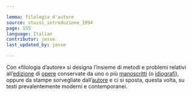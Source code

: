 ```yaml
---

lemma: filologia d'autore
source: stussi_introduzione_1994
page: 155
language: Italian
contributor: jesse
last_updated_by: jesse

---
```


Con «filologia d’autore» si designa l’insieme di metodi e problemi relativi all’[edizione](editionCritical.html) di [opere](work.html) conservate da uno o più [manoscritti](manuscript.html) (o [idiografi](idiograph.html)), oppure da stampe sorvegliate dall’[autore](author.html) e ci si sposta, questa volta, su testi prevalentemente moderni e contemporanei.
